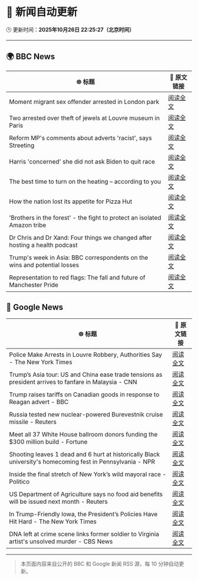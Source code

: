# 🧠 新闻自动更新

🕒 更新时间：**2025年10月26日 22:25:27（北京时间）**

---

## 🌍 BBC News

| 🌐 标题 | 🔗 原文链接 |
|--------|-------------|
| Moment migrant sex offender arrested in London park | [阅读全文](https://www.bbc.com/news/videos/c93dk58ev1do?at_medium=RSS&at_campaign=rss) |
| Two arrested over theft of jewels at Louvre museum in Paris | [阅读全文](https://www.bbc.com/news/articles/c2em38pdv0do?at_medium=RSS&at_campaign=rss) |
| Reform MP's comments about adverts 'racist', says Streeting | [阅读全文](https://www.bbc.com/news/articles/cd7rg7wjvgvo?at_medium=RSS&at_campaign=rss) |
| Harris 'concerned' she did not ask Biden to quit race | [阅读全文](https://www.bbc.com/news/articles/cj412zgvy4do?at_medium=RSS&at_campaign=rss) |
| The best time to turn on the heating – according to you | [阅读全文](https://www.bbc.com/news/articles/cgqly9ynnd4o?at_medium=RSS&at_campaign=rss) |
| How the nation lost its appetite for Pizza Hut | [阅读全文](https://www.bbc.com/news/articles/cn97vdpv13wo?at_medium=RSS&at_campaign=rss) |
| 'Brothers in the forest' - the fight to protect an isolated Amazon tribe | [阅读全文](https://www.bbc.com/news/articles/cjw92x915xlo?at_medium=RSS&at_campaign=rss) |
| Dr Chris and Dr Xand: Four things we changed after hosting a health podcast | [阅读全文](https://www.bbc.com/news/articles/c98nd0d61d0o?at_medium=RSS&at_campaign=rss) |
| Trump's week in Asia: BBC correspondents on the wins and potential losses | [阅读全文](https://www.bbc.com/news/articles/c9d6jnn37l2o?at_medium=RSS&at_campaign=rss) |
| Representation to red flags: The fall and future of Manchester Pride | [阅读全文](https://www.bbc.com/news/articles/cp8evd7vl6ro?at_medium=RSS&at_campaign=rss) |

## 📰 Google News

| 🌐 标题 | 🔗 原文链接 |
|--------|-------------|
| Police Make Arrests in Louvre Robbery, Authorities Say - The New York Times | [阅读全文](https://news.google.com/rss/articles/CBMifkFVX3lxTFA2SGtnbExsRFJfbVF3S2VOVFR1UW56M2pzeVpoWXVjeTBPRGVQSzFrVkd3ZXZkZmtwR1FXcnNXa3RsVFh3UjBzY1poQmpsUWdQcWxQRzNGaDh6NkE3U1ZhZWY0VGhMVXk5Rzc3a0FxYW85Ui1aNUpsNGVjUkN4Zw?oc=5) |
| Trump’s Asia tour: US and China ease trade tensions as president arrives to fanfare in Malaysia - CNN | [阅读全文](https://news.google.com/rss/articles/CBMieEFVX3lxTE1oUEJGcWh5VWQtY1pkRl94UHFyOXdBTTdSeDFlRUVkbjZoVzZCMUZHZnVZZkNsY1RxbWdyZlhMVjJ6ODgyU29GUnNPaE5yZUpvSVpkeWEzeVRtLU1sYUI4LTktUEpDdzNyNlhBVzRLSUhhVHFSVTNvNA?oc=5) |
| Trump raises tariffs on Canadian goods in response to Reagan advert - BBC | [阅读全文](https://news.google.com/rss/articles/CBMiWkFVX3lxTE1jT1c1dG9vRXdOcjB6NXFTUHMzTHBDZ0lYNldXZnNYM2VwMFZsTFE3bXBxX1hsT1hLN0ZBdUVjdXNoYkZGNE5KaEF0OGpIVXdOSWNkSGZxMEM0d9IBX0FVX3lxTE5GdU5KVGxqY3F6LTF0NnYtNFhCYjlCYjVacWlUbWxzdmtJV3lWa2VHeTN3d01ydVJ4LWltS1dKWGs4VHpVZmdEZ3dHUjRrT3Y4NmRpSGZvV3FwcHRiV0c4?oc=5) |
| Russia tested new nuclear-powered Burevestnik cruise missile - Reuters | [阅读全文](https://news.google.com/rss/articles/CBMiswFBVV95cUxQM3diR3lRYmJEY0NhUDl4ZFU3dDJ2V1E5Qi1RMFFEQW8tZ3B4azRNLXhCRzNGMzFEZkNkV2UyNDRTSzZpSVgwd1RMWHRNem91cFVNUVNKRUpRbXpxbGJvQTlaN0d0V1hrOWZlem1ScEVUQWxiZllveU01NnZrZXdkUUl1em43bHdITHltUTl5cURuaDV2Yy13cEduMG1ycG0zUkN3ajBzWTMzUDdYS2NaTXlaOA?oc=5) |
| Meet all 37 White House ballroom donors funding the $300 million build - Fortune | [阅读全文](https://news.google.com/rss/articles/CBMipwFBVV95cUxNUVBwdi0tWTVVWmZzTWw3VVpOS2Y5eU9EN3lPTE1RbUpJY2dLS05wd21SVC1fR0s3eklTQTNNV0JZdEtBTXZKR0xQUVdPbEtlQ19iQXBMNzZNekZPcVp1VGJzWExNaEIwbVg1dmRxMXZvYkpMZWFQR1RBQnVWNnVzbVJQQWlpLWJQOTBuLUNDZUxKRDJIc09MTXdsdHQ4OUE5SWJhdVB2OA?oc=5) |
| Shooting leaves 1 dead and 6 hurt at historically Black university's homecoming fest in Pennsylvania - NPR | [阅读全文](https://news.google.com/rss/articles/CBMixwFBVV95cUxPZzFRZXNIS1pDcjdkaVREVWRzS0VXdFBwNG10Z3FocHFxcFl4ZndNZmZwV0t2dWZLMDQwOUdDTUhQSnAwak1CNjZJWFNabzloeDE1bWlqQWhWWGNGSldEOVU3cl9veng3c09zcU9SM1MxOFV2dXdqMktIRXR5bDdyWGdMR3pwYlBoSjFXcmh0T0RnUGxIVWVVc205UTc2YmNGTmhKRHdCNktIeTlMcWJJMUEzSXlLSnNaR3J2c2xtd3pHam9xb1hz?oc=5) |
| Inside the final stretch of New York’s wild mayoral race - Politico | [阅读全文](https://news.google.com/rss/articles/CBMigAFBVV95cUxNS1NaVXI1MXRvS1lFT3NMcEYwZzhWNXFJS3MwWVRWakNHbnktY2tmMlBVeDVLVjEtZkpNY0JZSlRwR3plS2p3R0hVU1Q5VnB3WTlIRGVLODlzOUNKV0pUMnhuT1FfLWJuenphOW5NcWdpcGhlOGJXc3VhcWVRcUp0Xw?oc=5) |
| US Department of Agriculture says no food aid benefits will be issued next month - Reuters | [阅读全文](https://news.google.com/rss/articles/CBMivwFBVV95cUxNWUVhalFfTXRIa1J3ODEwajBDWEZwNHRtRGlqQ2pCdXY3UWNkOVlxWmVIYV9kOHpJUXo5ODQxdE1QNEJhMG9jc0psakxXbHhWamVPbDNlWTZGdUhrVHZoR1JkOURWNGZJRktUdzBTMnlwZUVKTVRPVDhGR3lOaVhSaEhEdm14U3NjN2FFSXlHZ3dhcGY5SEkwZW9TcXh0TDNUMUNrRHg1UGowUTdJQjd0RVNLc05IYW9BNWd2TW5zZw?oc=5) |
| In Trump-Friendly Iowa, the President’s Policies Have Hit Hard - The New York Times | [阅读全文](https://news.google.com/rss/articles/CBMiekFVX3lxTE5ubEdVLUlpdHNiS3JHMFpHaHVMNEdoQXB4dWRjdHFOc2NlTkRvM1FfbmM1SUk4ZTZUQ19oNGExbWhzS2ZPNHhvRjdGOWtkWGkwZTRmdDl6enhpMzhfOVI5U0g0Z1drSFVnUmZQV0pORnJnNTVUU2xWV1NB?oc=5) |
| DNA left at crime scene links former soldier to Virginia artist's unsolved murder - CBS News | [阅读全文](https://news.google.com/rss/articles/CBMilwFBVV95cUxQSjRRRE5PWS15MTNGcVFYQldRUGh4b0ZxWUFVcmNkS0szTzlOVG5KVng1UFNZUGt2UmhHSTljSFBJZDkyU2xkTnNWNEhKbDh3REVldlgyYjA5T05kR2RpOElsZlRLdlVUTmJqR2Nja0FadmNHRjE0MlFiUkw5NkdxTXRMMXhEcDhGSVA4NXBaSE5aLWZqYVpF0gGcAUFVX3lxTE9JV1pTbjlOS25FenZqdV9yNnhhdXBhbTJFc0xDLUo5UDBwV2QxbC1UXzZXRENHaHoyNXZQeGIxX0xGWGxZb21UVXhfajBtWFZ4OGFySXE4UEZqamZiUi16d0ZhUXRWUm5EUmRIQ2JwRHVwY2xxeXdpTTY3NnQyOWdPRUl4b0ZWWEpnejJ4WnRUUnR1U2xaWXNQSXZCUQ?oc=5) |

---
> 本页面内容来自公开的 BBC 和 Google 新闻 RSS 源，每 10 分钟自动更新。